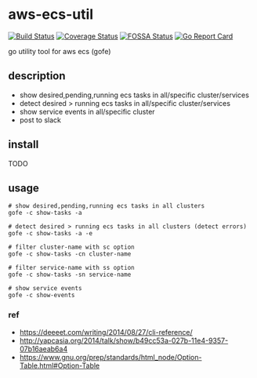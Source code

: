 # aws-ecs-util

[![Build Status](https://travis-ci.org/ntk1000/aws-ecs-util.svg?branch=master)](https://travis-ci.org/ntk1000/aws-ecs-util)
[![Coverage Status](https://coveralls.io/repos/github/ntk1000/aws-ecs-util/badge.svg?branch=master)](https://coveralls.io/github/ntk1000/aws-ecs-util?branch=master)
[![FOSSA Status](https://app.fossa.io/api/projects/git%2Bgithub.com%2Fntk1000%2Faws-ecs-util.svg?type=shield)](https://app.fossa.io/projects/git%2Bgithub.com%2Fntk1000%2Faws-ecs-util?ref=badge_shield)
[![Go Report Card](https://goreportcard.com/badge/github.com/ntk1000/aws-ecs-util)](https://goreportcard.com/report/github.com/ntk1000/aws-ecs-util)

go utility tool for aws ecs (gofe)

## description

* show desired,pending,running ecs tasks in all/specific cluster/services
* detect desired > running ecs tasks in all/specific cluster/services
* show service events in all/specific cluster
* post to slack

## install

TODO

## usage

```
# show desired,pending,running ecs tasks in all clusters
gofe -c show-tasks -a

# detect desired > running ecs tasks in all clusters (detect errors)
gofe -c show-tasks -a -e

# filter cluster-name with sc option
gofe -c show-tasks -cn cluster-name

# filter service-name with ss option
gofe -c show-tasks -sn service-name

# show service events
gofe -c show-events

```

### ref

* https://deeeet.com/writing/2014/08/27/cli-reference/
* http://yapcasia.org/2014/talk/show/b49cc53a-027b-11e4-9357-07b16aeab6a4
* https://www.gnu.org/prep/standards/html_node/Option-Table.html#Option-Table

